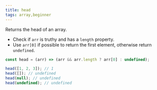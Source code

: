 ```yaml
---
title: head
tags: array,beginner
---
```


Returns the head of an array.

- Check if `arr` is truthy and has a `length` property.
- Use `arr[0]` if possible to return the first element, otherwise return `undefined`.

```js
const head = (arr) => (arr && arr.length ? arr[0] : undefined);
```

```js
head([1, 2, 3]); // 1
head([]); // undefined
head(null); // undefined
head(undefined); // undefined
```
